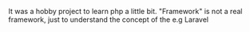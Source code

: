 It was a hobby project to learn php a little bit. 
"Framework" is not a real framework, just to understand the concept of the e.g Laravel

